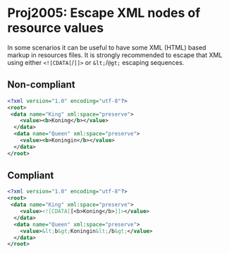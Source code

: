 # Proj2005: Escape XML nodes of resource values
In some scenarios it can be useful to have some XML (HTML) based markup in
resources files. It is strongly recommended to escape that XML using either
`<![CDATA[`/`]]>` or `&lt;`/`@gt;` escaping sequences.

## Non-compliant
``` xml
<?xml version="1.0" encoding="utf-8"?>
<root>
 <data name="King" xml:space="preserve">
    <value><b>Koning</b></value>
  </data>
  <data name="Queen" xml:space="preserve">
    <value><b>Koningin</b></value>
  </data>
</root>
```

## Compliant
``` xml
<?xml version="1.0" encoding="utf-8"?>
<root>
 <data name="King" xml:space="preserve">
    <value><![CDATA[[<b>Koning</b>]]></value>
  </data>
  <data name="Queen" xml:space="preserve">
    <value>&lt;b&gt;Koningin&lt;/b&gt;</value>
  </data>
</root>
```
